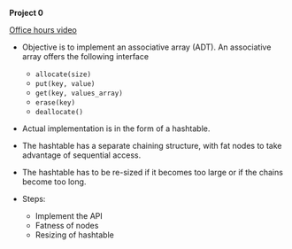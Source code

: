 __Project 0__

[Office hours video](https://drive.google.com/file/d/1N5EEeBIGG_LbOPOeplu6_7maHthOt-F9/view)

* Objective is to implement an associative array (ADT). An associative array offers the following interface
	- `allocate(size)`
	- `put(key, value)`
	- `get(key, values_array)`
	- `erase(key)`
	- `deallocate()`

* Actual implementation is in the form of a hashtable.

* The hashtable has a separate chaining structure, with fat nodes to take advantage of sequential access.

* The hashtable has to be re-sized if it becomes too large or if the chains become too long.

* Steps:
	- Implement the API
	- Fatness of nodes
	- Resizing of hashtable

